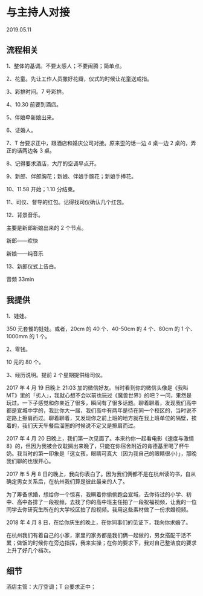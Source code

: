 # 与主持人对接
2019.05.11

## 流程相关

1、整体的基调。不要太感人；不要闹腾；简单点。

2、花童。先让工作人员撒好花瓣，仪式的时候让花童送戒指。

3、彩排时间。7 号彩排。

4、10.30 前要到酒店。

5、伴娘牵新娘出来。

6、证婚人。

7、T 台要求正中，跟酒店和婚庆公司对接。原来歪的话一边 4 桌一边 2 桌的，弄正的话两边各 3 桌。

8、记得要求酒店，大厅的空调早点开。

9、新郎、伴郎胸花；新娘、伴娘手腕花；新娘手捧花。

10、11.58 开始；1.10 分结束。

11、司仪、督导的红包。记得找司仪确认几个红包。

12、背景音乐。

主要是新郎新娘出来的 2 个节点。

新郎——欢快

新娘——纯音乐

13、新郎仪式上告白。

音频 33min


## 我提供

1、娃娃。

350 元套餐的娃娃。或者，20cm 的 40 个、40-50cm 的 4 个、80cm 的 1 个、1000mm 的 1 个。

2、零钱。

10 元的 80 个。

3、经历说明。提前 2 个星期提供给司仪。

2017 年 4 月 19 日晚上 21:03 加的微信好友。当时看到你的微信头像是《我叫 MT》里的「劣人」，我就心想不会以前也玩过《魔兽世界》的吧？一问，果然是玩过。一下子感觉和你亲近了很多，瞬间有了很多话题。聊着聊着，发现我们高中都是宣城中学的，我比你大一届，我们高中有两年是待在同一个校区的，当时说不定路上擦肩而过。聊着聊着，又发现你之前上班的地方就在我上班单位的隔壁，挨着的，我们天天午餐后溜圈的时候说不定又是擦肩而过。

2017 年 4 月 20 日晚上，我们第一次见面了。本来约你一起看电影《速度与激情 8》的，但因为我被会议耽搁出来晚了，只能在你宿舍附近的肯德基里喝了杯牛奶。我当时的第一印象是「这女孩，眼睛可真大（因为我自己的眼睛很小）」，那晚我们聊的也很开心。

2017 年 5 月 8 日的晚上，我向你表白了。因为我们俩都不是在杭州读的书，自从确定男女关系后，在杭州我们算是彼此最亲的人了。

为了筹备求婚，想给你一个惊喜，我瞒着你偷偷跑会宣城，去你待过的小学、初中、高中各排了一段视频，去找了你的高中班主任拍了一段祝福视频，让我的一位同学去你研究生所在的大学校区拍了段视频。我用这些素材做了一份求婚视频。

2018 年 4 月 8 日，在给你庆生的晚上，在你同事们的见证下，我向你求婚了。

在杭州我们有着自己的小家，家里的家务都是我们俩一起做的，男女搭配干活不累；做饭的时候你在旁边指挥，我来实操；在你的要求下，我对自己整洁度的要求上升了好几个档次。

## 细节

酒店主管：大厅空调；T 台要求正中；